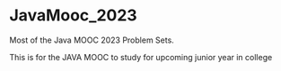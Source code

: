 # JavaMooc_2023
Most of the Java MOOC 2023 Problem Sets.

This is for the JAVA MOOC to study for upcoming junior year in college
